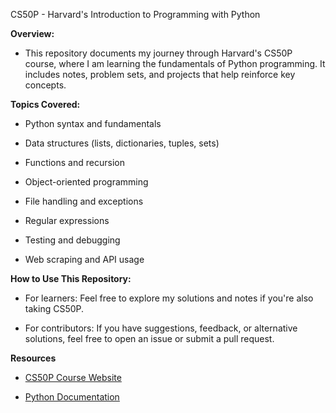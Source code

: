 CS50P - Harvard's Introduction to Programming with Python

**Overview:**

- This repository documents my journey through Harvard's CS50P course, where I am learning the fundamentals of Python programming. It includes notes, problem sets, and projects that help reinforce key concepts.

**Topics Covered:**

- Python syntax and fundamentals

- Data structures (lists, dictionaries, tuples, sets)

- Functions and recursion

- Object-oriented programming

- File handling and exceptions

- Regular expressions

- Testing and debugging

- Web scraping and API usage


**How to Use This Repository:**

- For learners: Feel free to explore my solutions and notes if you're also taking CS50P.

- For contributors: If you have suggestions, feedback, or alternative solutions, feel free to open an issue or submit a pull request.

**Resources**

- [CS50P Course Website](url)

- [Python Documentation](url)



